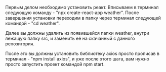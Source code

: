 Первым делом необходимо установить реакт. Вписываем в терминал следующую команду - "npx create-react-app weather". После завершения установки переходим в папку через терминал следующей командой - "cd weather".

Далее вы должны удалить из появившейся папки weather, внутри лежащую папку src, и заменить её на скачанный с данного репозитория. 

После это вы должны установить библиотеку axios просто прописав в терминал - "npm install axios", и уже после этого шага, вам нужно просто запустить проект командой npm start.
